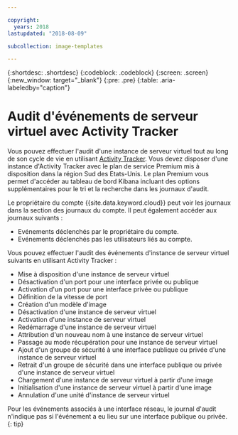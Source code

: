 ```yaml
---

copyright:
  years: 2018
lastupdated: "2018-08-09"

subcollection: image-templates

---
```


{:shortdesc: .shortdesc}
{:codeblock: .codeblock}
{:screen: .screen}
{:new_window: target="_blank"}
{:pre: .pre}
{:table: .aria-labeledby="caption"}

# Audit d'événements de serveur virtuel avec Activity Tracker

Vous pouvez effectuer l'audit d'une instance de serveur virtuel tout au long de son cycle de vie en utilisant [Activity Tracker](/docs/services/cloud-activity-tracker?topic=cloud-activity-tracker-activity_tracker_ov). Vous devez disposer d'une instance d'Activity Tracker avec le plan de service Premium mis à disposition dans la région Sud des Etats-Unis. Le plan Premium vous permet d'accéder au tableau de bord Kibana incluant des options supplémentaires pour le tri et la recherche dans les journaux d'audit.

Le propriétaire du compte {{site.data.keyword.cloud}} peut voir les journaux dans la section des journaux du compte. Il peut également accéder aux journaux suivants :
* Evénements déclenchés par le propriétaire du compte.
* Evénements déclenchés pas les utilisateurs liés au compte.

Vous pouvez effectuer l'audit des événements d'instance de serveur virtuel suivants en utilisant Activity Tracker :
* Mise à disposition d'une instance de serveur virtuel
* Désactivation d'un port pour une interface privée ou publique
* Activation d'un port pour une interface privée ou publique
* Définition de la vitesse de port
* Création d'un modèle d'image
* Désactivation d'une instance de serveur virtuel
* Activation d'une instance de serveur virtuel
* Redémarrage d'une instance de serveur virtuel
* Attribution d'un nouveau nom à une instance de serveur virtuel
* Passage au mode récupération pour une instance de serveur virtuel
* Ajout d'un groupe de sécurité à une interface publique ou privée d'une instance de serveur virtuel
* Retrait d'un groupe de sécurité dans une interface publique ou privée d'une instance de serveur virtuel
* Chargement d'une instance de serveur virtuel à partir d'une image
* Initialisation d'une instance de serveur virtuel à partir d'une image
* Annulation d'une unité d'instance de serveur virtuel

Pour les événements associés à une interface réseau, le journal d'audit n'indique pas si l'événement a eu lieu sur une interface publique ou privée.
{: tip}
